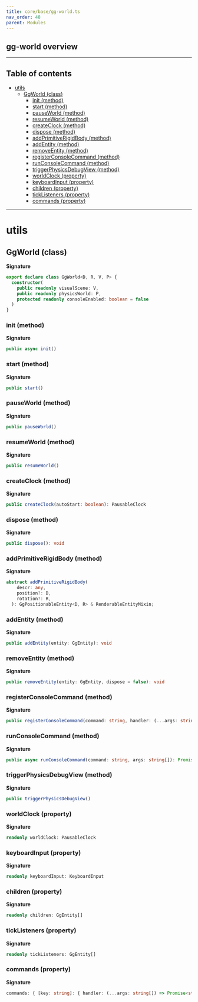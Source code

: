 ```yaml
---
title: core/base/gg-world.ts
nav_order: 48
parent: Modules
---
```


## gg-world overview

---

<h2 class="text-delta">Table of contents</h2>

- [utils](#utils)
  - [GgWorld (class)](#ggworld-class)
    - [init (method)](#init-method)
    - [start (method)](#start-method)
    - [pauseWorld (method)](#pauseworld-method)
    - [resumeWorld (method)](#resumeworld-method)
    - [createClock (method)](#createclock-method)
    - [dispose (method)](#dispose-method)
    - [addPrimitiveRigidBody (method)](#addprimitiverigidbody-method)
    - [addEntity (method)](#addentity-method)
    - [removeEntity (method)](#removeentity-method)
    - [registerConsoleCommand (method)](#registerconsolecommand-method)
    - [runConsoleCommand (method)](#runconsolecommand-method)
    - [triggerPhysicsDebugView (method)](#triggerphysicsdebugview-method)
    - [worldClock (property)](#worldclock-property)
    - [keyboardInput (property)](#keyboardinput-property)
    - [children (property)](#children-property)
    - [tickListeners (property)](#ticklisteners-property)
    - [commands (property)](#commands-property)

---

# utils

## GgWorld (class)

**Signature**

```ts
export declare class GgWorld<D, R, V, P> {
  constructor(
    public readonly visualScene: V,
    public readonly physicsWorld: P,
    protected readonly consoleEnabled: boolean = false
  )
}
```

### init (method)

**Signature**

```ts
public async init()
```

### start (method)

**Signature**

```ts
public start()
```

### pauseWorld (method)

**Signature**

```ts
public pauseWorld()
```

### resumeWorld (method)

**Signature**

```ts
public resumeWorld()
```

### createClock (method)

**Signature**

```ts
public createClock(autoStart: boolean): PausableClock
```

### dispose (method)

**Signature**

```ts
public dispose(): void
```

### addPrimitiveRigidBody (method)

**Signature**

```ts
abstract addPrimitiveRigidBody(
    descr: any,
    position?: D,
    rotation?: R,
  ): GgPositionableEntity<D, R> & RenderableEntityMixin;
```

### addEntity (method)

**Signature**

```ts
public addEntity(entity: GgEntity): void
```

### removeEntity (method)

**Signature**

```ts
public removeEntity(entity: GgEntity, dispose = false): void
```

### registerConsoleCommand (method)

**Signature**

```ts
public registerConsoleCommand(command: string, handler: (...args: string[]) => Promise<string>, doc?: string): void
```

### runConsoleCommand (method)

**Signature**

```ts
public async runConsoleCommand(command: string, args: string[]): Promise<string>
```

### triggerPhysicsDebugView (method)

**Signature**

```ts
public triggerPhysicsDebugView()
```

### worldClock (property)

**Signature**

```ts
readonly worldClock: PausableClock
```

### keyboardInput (property)

**Signature**

```ts
readonly keyboardInput: KeyboardInput
```

### children (property)

**Signature**

```ts
readonly children: GgEntity[]
```

### tickListeners (property)

**Signature**

```ts
readonly tickListeners: GgEntity[]
```

### commands (property)

**Signature**

```ts
commands: { [key: string]: { handler: (...args: string[]) => Promise<string>; doc?: string | undefined; }; }
```
